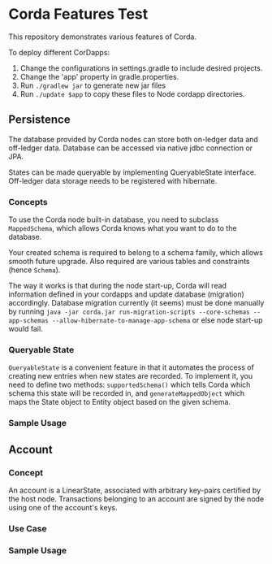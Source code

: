 # Corda Features Test

This repository demonstrates various features of Corda.

To deploy different CorDapps:
1. Change the configurations in settings.gradle to include desired projects.
2. Change the 'app' property in gradle.properties.
3. Run `./gradlew jar` to generate new jar files
4. Run `./update $app` to copy these files to Node cordapp directories.

## Persistence

The database provided by Corda nodes can store both on-ledger data and off-ledger data. Database
can be accessed via native jdbc connection or JPA.

States can be made queryable by implementing QueryableState interface. Off-ledger data storage needs
to be registered with hibernate.

### Concepts

To use the Corda node built-in database, you need to subclass `MappedSchema`, which allows Corda
knows what you want to do to the database.

Your created schema is required to belong to a schema family, which allows smooth future upgrade. Also required
are various tables and constraints (hence `Schema`).

The way it works is that during the node start-up, Corda will read information defined in your cordapps and update
database (migration) accordingly. Database migration currently (it seems) must be done manually by running 
`java -jar corda.jar run-migration-scripts --core-schemas --app-schemas --allow-hibernate-to-manage-app-schema` or else
node start-up would fail.

### Queryable State
`QueryableState` is a convenient feature in that it automates the process of creating new entries when new states are
recorded. To implement it, you need to define two methods: `supportedSchema()` which tells Corda which schema this state
will be recorded in, and `generateMappedObject` which maps the State object to Entity object based on the given schema.

### Sample Usage




## Account

### Concept
An account is a LinearState, associated with arbitrary key-pairs certified by the host node.
Transactions belonging to an account are signed by the node using one of the account's keys. 

### Use Case

### Sample Usage
